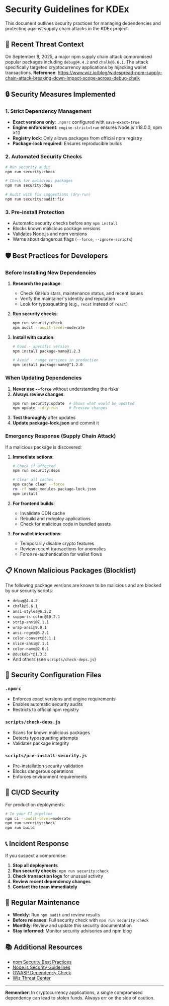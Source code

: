 # Security Guidelines for KDEx

This document outlines security practices for managing dependencies and protecting against supply chain attacks in the KDEx project.

## 🚨 Recent Threat Context

On September 8, 2025, a major npm supply chain attack compromised popular packages including `debug@4.4.2` and `chalk@5.6.1`. The attack specifically targeted cryptocurrency applications by hijacking wallet transactions. **Reference**: https://www.wiz.io/blog/widespread-npm-supply-chain-attack-breaking-down-impact-scope-across-debug-chalk

## 🔒 Security Measures Implemented

### 1. Strict Dependency Management
- **Exact versions only**: `.npmrc` configured with `save-exact=true`
- **Engine enforcement**: `engine-strict=true` ensures Node.js ≥18.0.0, npm ≥10
- **Registry lock**: Only allows packages from official npm registry
- **Package-lock required**: Ensures reproducible builds

### 2. Automated Security Checks
```bash
# Run security audit
npm run security:check

# Check for malicious packages  
npm run security:deps

# Audit with fix suggestions (dry-run)
npm run security:audit:fix
```

### 3. Pre-install Protection
- Automatic security checks before any `npm install`
- Blocks known malicious package versions
- Validates Node.js and npm versions
- Warns about dangerous flags (`--force`, `--ignore-scripts`)

## 🛡️ Best Practices for Developers

### Before Installing New Dependencies

1. **Research the package**:
   - Check GitHub stars, maintenance status, and recent issues
   - Verify the maintainer's identity and reputation
   - Look for typosquatting (e.g., `recat` instead of `react`)

2. **Run security checks**:
   ```bash
   npm run security:check
   npm audit --audit-level=moderate
   ```

3. **Install with caution**:
   ```bash
   # Good - specific version
   npm install package-name@1.2.3
   
   # Avoid - range versions in production
   npm install package-name@^1.2.0
   ```

### When Updating Dependencies

1. **Never use `--force`** without understanding the risks
2. **Always review changes**:
   ```bash
   npm run security:update  # Shows what would be updated
   npm update --dry-run     # Preview changes
   ```
3. **Test thoroughly** after updates
4. **Update package-lock.json** and commit it

### Emergency Response (Supply Chain Attack)

If a malicious package is discovered:

1. **Immediate actions**:
   ```bash
   # Check if affected
   npm run security:deps
   
   # Clear all caches
   npm cache clean --force
   rm -rf node_modules package-lock.json
   npm install
   ```

2. **For frontend builds**:
   - Invalidate CDN cache
   - Rebuild and redeploy applications
   - Check for malicious code in bundled assets

3. **For wallet interactions**:
   - Temporarily disable crypto features
   - Review recent transactions for anomalies
   - Force re-authentication for wallet flows

## 📋 Known Malicious Packages (Blocklist)

The following package versions are known to be malicious and are blocked by our security scripts:

- `debug@4.4.2`
- `chalk@5.6.1`  
- `ansi-styles@6.2.2`
- `supports-color@10.2.1`
- `strip-ansi@7.1.1`
- `wrap-ansi@9.0.1`
- `ansi-regex@6.2.1`
- `color-convert@3.1.1`
- `slice-ansi@7.1.1`
- `color-name@2.0.1`
- `@duckdb/*@1.3.3`
- And others (see `scripts/check-deps.js`)

## 🔧 Security Configuration Files

### `.npmrc`
- Enforces exact versions and engine requirements
- Enables automatic security audits
- Restricts to official npm registry

### `scripts/check-deps.js`
- Scans for known malicious packages
- Detects typosquatting attempts
- Validates package integrity

### `scripts/pre-install-security.js`
- Pre-installation security validation
- Blocks dangerous operations
- Enforces environment requirements

## 🚀 CI/CD Security

For production deployments:

```bash
# In your CI pipeline
npm ci --audit-level=moderate
npm run security:check
npm run build
```

## 📞 Incident Response

If you suspect a compromise:

1. **Stop all deployments**
2. **Run security checks**: `npm run security:check`
3. **Check transaction logs** for unusual activity
4. **Review recent dependency changes**
5. **Contact the team immediately**

## 🔄 Regular Maintenance

- **Weekly**: Run `npm audit` and review results
- **Before releases**: Full security check with `npm run security:check`
- **Monthly**: Review and update this security documentation
- **Stay informed**: Monitor security advisories and npm blog

## 📚 Additional Resources

- [npm Security Best Practices](https://docs.npmjs.com/security)
- [Node.js Security Guidelines](https://nodejs.org/en/security)
- [OWASP Dependency Check](https://owasp.org/www-project-dependency-check/)
- [Wiz Threat Center](https://app.wiz.io/boards/threat-center)

---

**Remember**: In cryptocurrency applications, a single compromised dependency can lead to stolen funds. Always err on the side of caution.
